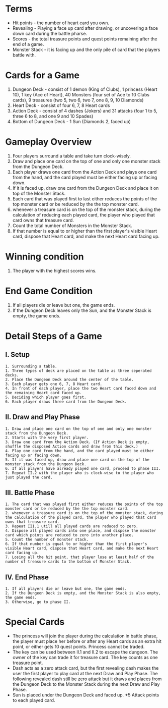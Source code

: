 # Terms
* Hit points - the number of heart card you own.
* Revealing - Playing a face up card after drawing, or uncovering a face down card during the battle pharse.
* Scores - the total treasure points and quest points remaining after the end of a game.
* Monster Stack - it is facing up and the only pile of card that the players battle with.

# Cards for a Game
1. Dungeon Deck - consist of 1 demon (King of Clubs), 1 princess (Heart 10), 1 key (Ace of Heart), 40 Monsters (four set of Ace to 10 Clubs cards), 9 treasures (two 5, two 6, two 7, one 8, 9, 10 Diamonds)
2. Heart Deck - consist of four 6, 7, 8 Heart cards
3. Action Deck - consist of 4 dashes (Jokers) and 31 attacks (four 1 to 5, three 6 to 8, and one 9 and 10 Spades)
4. Bottom of Dungeon Deck - 1 Sun (Diamonds 2, faced up)

# Gameplay Overview
  1. Four players surround a table and take turn clock-wisely.
  2. Draw and place one card on the top of one and only one monster stack from the Dungeon Deck.
  3. Each player draws one card from the Action Deck and plays one card from the hand, and the card played must be either facing up or facing down.
  4. If it is faced up, draw one card from the Dungeon Deck and place it on top of the Monster Stack.
  5. Each card that was played first to last either reduces the points of the top monster card or be reduced by the the top monster card.
  6. whenever a treasure card is on the top of the monster stack, during the calculation of reducing each played card, the player who played that card owns that treasure card.
  7. Count the total number of Monsters in the Monster Stack.
  8. If that number is equal to or higher than the first player's visible Heart card, dispose that Heart card, and make the next Heart card facing up.
  
# Winning condition
  1. The player with the highest scores wins.
# End Game Condition
  1. If all players die or leave but one, the game ends.
  2. If the Dungeon Deck leaves only the Sun, and the Monster Stack is empty, the game ends.

# Detail Steps of a Game
  ## I. Setup
    1. Surrounding a table.
    1. Three types of deck are placed on the table as three seperated decks.
    2. Place the Dungeon Deck around the center of the table.
    3. Each player gets one 6, 7, 8 Heart card.
    4. In front of each player, place the two Heart card faced down and the remaining Heart card faced up.
    5. Deciding which player goes first.
    6. Each player draws three card from the Dungeon Deck.
  ## II. Draw and Play Phase
    1. Draw and place one card on the top of one and only one monster stack from the Dungeon Deck.
    2. Starts with the very first player.
    3. Draw one card from the Action Deck. (If Action Deck is empty, shuffle the disposed Action cards and draw from this deck.)
    4. Play one card from the hand, and the card played must be either facing up or facing down.
    5. If it was faced up, draw and place one card on the top of the monster stack from the Dungeon Deck.
    6. If all players have already played one card, proceed to phase III.
    7. Repeat II.2 with the player who is clock-wise to the player who just played the card.
  ## III. Battle Phase
    1. The card that was played first either reduces the points of the top monster card or be reduced by the the top monster card.
    2. whenever a treasure card is on the top of the monster stack, during the calculation of the played card, the player who played that card owns that treasure card.
    3. Repeat III.1 utill all played cards are reduced to zero.
    4. Dispose all played cards into one place, and dispose the monster card which points are reduced to zero into another place.
    5. Count the number of monster stack.
    6. If that number is equal to or higher than the first player's visible Heart card, dispose that Heart card, and make the next Heart card facing up.
    7. Losing all the hit point, that player lose at least half of the number of treasure cards to the bottom of Monster Stack.
  ## IV. End Phase
    1. If all players die or leave but one, the game ends.
    2. If the Dungeon Deck is empty, and the Monster Stack is also empty, the game ends.
    3. Otherwise, go to phase II.

# Special Cards
  * The princess will join the player during the calculation in battle phase, the player must place her before or after any Heart cards as an extra hit point, or either gets 10 quest points. Princess cannot be traded.
  * The key can be used between II.1 and II.2 to escape the dungeon. The owner of the key can trade it for treasure card. The key counts as one treasure point.
  * Dash acts as a zero attack card, but the first revealing dash makes the user the first player to play card at the next Draw and Play Phase. The following revealed dash still be zero attack but it draws and places from the Dungeon Deck to the Monster Stack during the next Draw and Play Phase.
  * Sun is placed under the Dungeon Deck and faced up. +5 Attack points to each played card.
